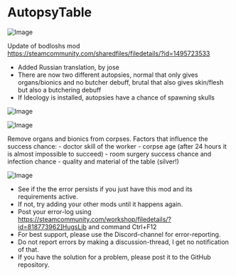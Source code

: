 # AutopsyTable

![Image](https://i.imgur.com/buuPQel.png)

Update of bodloshs mod
https://steamcommunity.com/sharedfiles/filedetails/?id=1495723533

- Added Russian translation, by jose
- There are now two different autopsies, normal that only gives organs/bionics and no butcher debuff, brutal that also gives skin/flesh but also a butchering debuff
- If Ideology is installed, autopsies have a chance of spawning skulls

![Image](https://i.imgur.com/pufA0kM.png)

	
![Image](https://i.imgur.com/Z4GOv8H.png)


Remove organs and bionics from corpses.
		Factors that influence the success chance:
		- doctor skill of the worker
		- corpse age (after 24 hours it is almost impossible to succeed)
		- room surgery success chance and infection chance
		- quality and material of the table (silver!)


![Image](https://i.imgur.com/PwoNOj4.png)



-  See if the the error persists if you just have this mod and its requirements active.
-  If not, try adding your other mods until it happens again.
-  Post your error-log using https://steamcommunity.com/workshop/filedetails/?id=818773962]HugsLib and command Ctrl+F12
-  For best support, please use the Discord-channel for error-reporting.
-  Do not report errors by making a discussion-thread, I get no notification of that.
-  If you have the solution for a problem, please post it to the GitHub repository.





